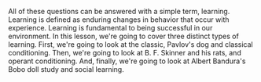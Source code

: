 All of these questions can be answered with a simple term, learning. Learning
is defined as enduring changes in behavior that occur with experience. Learning
is fundamental to being successful in our environment. In this lesson, we're
going to cover three distinct types of learning. First, we're going to look at
the classic, Pavlov's dog and classical conditioning. Then, we're going to look
at B. F. Skinner and his rats, and operant conditioning. And, finally, we're
going to look at Albert Bandura's Bobo doll study and social learning.
